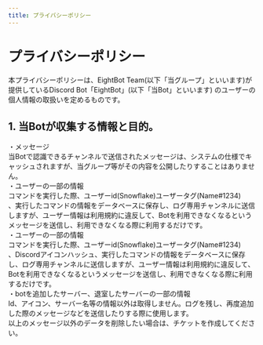 ```yaml
---
title: プライバシーポリシー
---
```

# プライバシーポリシー
本プライバシーポリシーは、EightBot Team(以下「当グループ」といいます)が提供しているDiscord Bot「EightBot」(以下「当Bot」といいます) のユーザーの個人情報の取扱いを定めるものです。<br />
## 1.	当Botが収集する情報と目的。
・メッセージ<br />
当Botで認識できるチャンネルで送信されたメッセージは、システムの仕様でキャッシュされますが、当グループ等がその内容を公開したりすることはありません。<br />
・ユーザーの一部の情報<br />
コマンドを実行した際、ユーザーid(Snowflake)ユーザータグ(Name#1234)<br />、実行したコマンドの情報をデータベースに保存し、ログ専用チャンネルに送信しますが、ユーザー情報は利用規約に違反して、Botを利用できなくなるというメッセージを送信し、利用できなくなる際に利用するだけです。<br />
・ユーザーの一部の情報<br />
コマンドを実行した際、ユーザーid(Snowflake)ユーザータグ(Name#1234)<br />、Discordアイコンハッシュ、実行したコマンドの情報をデータベースに保存し、ログ専用チャンネルに送信しますが、ユーザー情報は利用規約に違反して、Botを利用できなくなるというメッセージを送信し、利用できなくなる際に利用するだけです。<br />
・botを追加したサーバー、退室したサーバーの一部の情報<br />
Id、アイコン、サーバー名等の情報以外は取得しません。ログを残し、再度追加した際のメッセージなどを送信したりする際に使用します。<br />
以上のメッセージ以外のデータを削除したい場合は、チケットを作成してください。<br />
